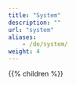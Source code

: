 ```yaml
---
title: "System"
description: ""
url: "system"
aliases:
    - /de/system/
weight: 4
---
```



{{% children %}}
